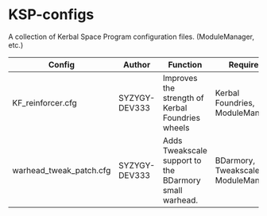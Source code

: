 # KSP-configs
A collection of Kerbal Space Program configuration files. (ModuleManager, etc.)

Config | Author | Function | Requires | Works?
--- | --- | --- | --- | ---
KF_reinforcer.cfg | SYZYGY-DEV333 | Improves the strength of Kerbal Foundries wheels | Kerbal Foundries, ModuleManager | Yes
warhead_tweak_patch.cfg | SYZYGY-DEV333 | Adds Tweakscale support to the BDarmory small warhead. | BDarmory, Tweakscale, ModuleManager | Yes

